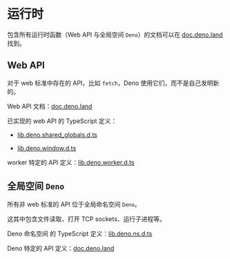 # 运行时

包含所有运行时函数（Web API 与全局空间 `Deno`）的文档可以在 [doc.deno.land](https://doc.deno.land/https/github.com/denoland/deno/releases/latest/download/lib.deno.d.ts) 找到。

## Web API

对于 web 标准中存在的 API，比如 `fetch`，Deno 使用它们，而不是自己发明新的。

Web API 文档：[doc.deno.land](https://doc.deno.land/https/raw.githubusercontent.com/denoland/deno/master/cli/js/lib.deno.shared_globals.d.ts)

已实现的 web API 的 TypeScript 定义：

- [lib.deno.shared_globals.d.ts](https://github.com/denoland/deno/blob/master/cli/js/lib.deno.shared_globals.d.ts)

- [lib.deno.window.d.ts](https://github.com/denoland/deno/blob/master/cli/js/lib.deno.window.d.ts)

worker 特定的 API 定义：[lib.deno.worker.d.ts](https://github.com/denoland/deno/blob/master/cli/js/lib.deno.worker.d.ts)

## 全局空间 `Deno`

所有非 web 标准的 API 位于全局命名空间 `Deno`。

这其中包含文件读取、打开 TCP sockets、运行子进程等。

Deno 命名空间 的 TypeScript 定义：[lib.deno.ns.d.ts](https://github.com/denoland/deno/blob/master/cli/js/lib.deno.ns.d.ts)

Deno 特定的 API 定义：[doc.deno.land](https://doc.deno.land/https/raw.githubusercontent.com/denoland/deno/master/cli/js/lib.deno.ns.d.ts)
